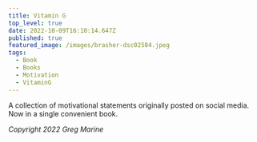 ```yaml
---
title: Vitamin G
top_level: true
date: 2022-10-09T16:10:14.647Z
published: true
featured_image: /images/brasher-dsc02584.jpeg
tags:
  - Book
  - Books
  - Motivation
  - VitaminG
---
```

A collection of motivational statements originally posted on social media. Now in a single convenient book.



*Copyright 2022 Greg Marine*